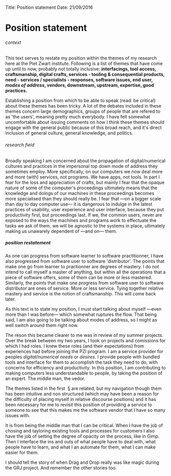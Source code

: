Title: Position statement
Date: 21/09/2016

# Position statement

###### context
This text serves to restate my position within the themes of my research here at the Piet Zwart institute. Following is a list of themes that have come up until to now, probably not totally inclusive: **interfacings, tool access, craftsmanship, digital crafts, services - tooling & consequential products, need - services / specialists - responses, software issues, end user, *modes of address*, vendors, downstream, upstream, expertise, good practices.**

Establishing a position from which to be able to speak (read: be critical) about these themes has been tricky. A lot of the debates included in these themes concern large demographics, groups of people that are refered to as 'the users', meaning pretty much everybody. I have felt somewhat uncomfortable about issuing comments on how I think these themes should engage with the general public because of this broad reach, and it's direct inclusion of general culture, general knowledge, and politics.

###### research field

Broadly speaking I am concerned about the propagation of digital/numerical cultures and practices in the impersonal top down mode of address they sometimes employ. More specifically, on our computers we now deal more and more (with) services, not programs. We have apps, not tools. In part I fear for the loss and appreciation of crafts, but mainly I fear that the opaque nature of some of the computer's proceedings ultimately means that the knowledge and doings of our machines in these proceedings becomes more specialised than they should really be. I fear that —on a bigger scale than day to day computer use— it is dangerous to indulge in the latest practices of usability, user experience and user interface, because they put productivity first, but proceedings last. If we, the common users, never are exposed to the ways the machines and programs work to effectuate the tasks we ask of them, we will be agnostic to the systems in place, ultimately making us unawarely dependent of —and on— them.

##### position restatement

As one can progress from software learner to software practitionner, I have also progressed from software user to software 'distributor'. The points that make one go from learner to practionner are degrees of mastery. I do not intend to call myself a master of anything, but within all the operations that a piece of software offers, some of them can be more or less mastered. Similarly, the points that make one progress from software user to software distributor are ones of service. More or less service. Tying together relative mastery and service is the notion of craftsmanship. This will come back later.

As this text is to state my position, I must start talking about myself —even more than I was before— which somewhat ruptures the flow. That being said, I am also going to be talking about modes of address, so I might as well switch around them right now.

The reson this became clearer to me was in review of my summer projects. Over the break between my two years, I took on projects and comissions for which I had roles. I knew these roles (and their expectations) from experiences had before joining the PZI program. I am a service provider for peoples *digital/numerical needs* or *desires*. I provide people with bundled tools and interface for them to accomplish the task they need to do, with concerns for efficiency and productivity. In this position, I am contributing to making computers less understandable to people, by taking the position of an expert. The middle man, the vedor.

The themes listed in the first  § are related, but my navigation though them has been intuitive and non structured (which may have been a reason for the difficulty of placing myself in relative discourse positions) and it has been necessary for me to revisit this position of providing a service to someone to see that this makes me the software vendor that I have so many issues with.

It is from being the middle man that I can be critical. When I have the job of chosing and tayloring existing tools and processes for customers I also have the job of setting the degree of opacity on the process, like in Gimp. Then I interface the ins and outs of what people have to deal with, what people have to learn, and what I an automate for them, what I can make easier for them.

I should tell the story of when Drag and Drop really was like magic during the GRJ project. And remember the other stories too.
